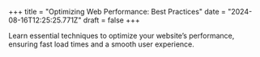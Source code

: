 +++
title = "Optimizing Web Performance: Best Practices"
date = "2024-08-16T12:25:25.771Z"
draft = false
+++

  Learn essential techniques to optimize your website’s performance, ensuring fast load times and a smooth user experience.
        